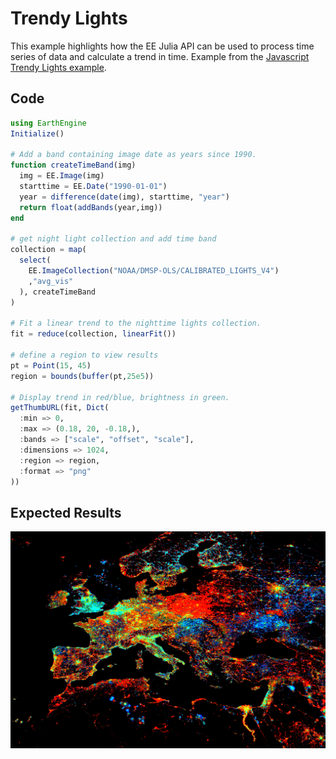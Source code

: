 # Trendy Lights

This example highlights how the EE Julia API can be used to process time series of data and calculate a trend in time. Example from the [Javascript Trendy Lights example](https://code.earthengine.google.com/?scriptPath=Examples:Image%20Collection/Linear%20Fit).


## Code

```julia
using EarthEngine
Initialize()

# Add a band containing image date as years since 1990.
function createTimeBand(img)
  img = EE.Image(img)
  starttime = EE.Date("1990-01-01")
  year = difference(date(img), starttime, "year")
  return float(addBands(year,img))
end

# get night light collection and add time band
collection = map(
  select(
    EE.ImageCollection("NOAA/DMSP-OLS/CALIBRATED_LIGHTS_V4")
    ,"avg_vis"
  ), createTimeBand
)

# Fit a linear trend to the nighttime lights collection.
fit = reduce(collection, linearFit())

# define a region to view results
pt = Point(15, 45)
region = bounds(buffer(pt,25e5))

# Display trend in red/blue, brightness in green.
getThumbURL(fit, Dict(
  :min => 0,
  :max => (0.18, 20, -0.18,),
  :bands => ["scale", "offset", "scale"],
  :dimensions => 1024,
  :region => region,
  :format => "png"
))
```

## Expected Results

![example_trendylights](../assets/example_trendylights.png)
